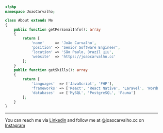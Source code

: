 ```php
<?php
namespace JoaoCarvalho;

class About extends Me
{
    public function getPersonalInfo(): array
    {
        return [
            'name'     => 'João Carvalho',
            'position' => 'Senior Software Engineer',
            'location' => 'São Paulo, Brazil 🇧🇷',
            'website'  => 'https://joaocarvalho.cc'
        ];
    }
    public function getSkills(): array
    {
        return [
            'languages'  => ['JavaScript', 'PHP'],
            'frameworks' => ['React', 'React Native', 'Laravel', 'WordPress'],
            'databases'  => ['MySQL', 'PostgreSQL', 'Fauna']
        ];
    }
}
```

---

You can reach me via [Linkedin](https://www.linkedin.com/in/jovtrc/) and follow me at @joaocarvalho.cc on [Instagram](https://www.instagram.com/joaocarvalho.cc)

